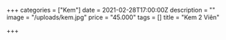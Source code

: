 +++
categories = ["Kem"]
date = 2021-02-28T17:00:00Z
description = ""
image = "/uploads/kem.jpg"
price = "45.000"
tags = []
title = "Kem 2 Viên"

+++
